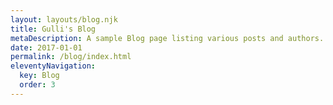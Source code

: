```yaml
---
layout: layouts/blog.njk
title: Gulli's Blog
metaDescription: A sample Blog page listing various posts and authors.
date: 2017-01-01
permalink: /blog/index.html
eleventyNavigation:
  key: Blog
  order: 3
---
```

